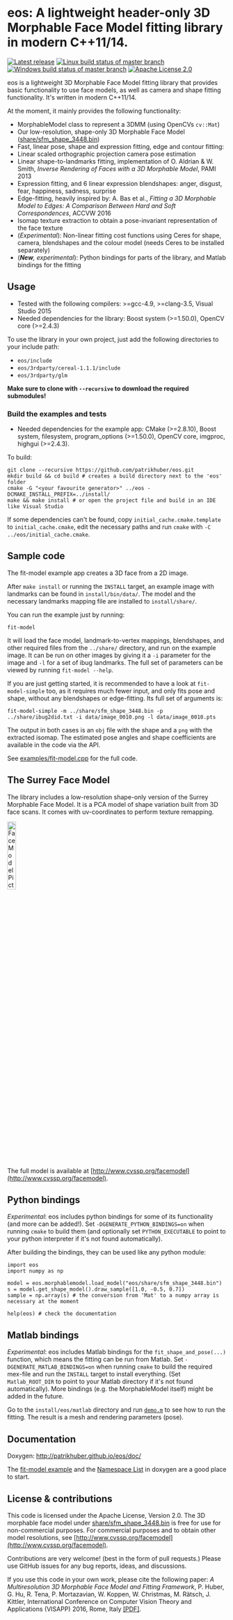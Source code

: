 # eos: A lightweight header-only 3D Morphable Face Model fitting library in modern C++11/14.
[![Latest release](http://img.shields.io/github/release/patrikhuber/eos.svg?style=flat-square)][release]
[![Linux build status of master branch](https://img.shields.io/travis/patrikhuber/eos/master.svg?style=flat-square&label=Linux%3A%20build)][travis]
[![Windows build status of master branch](https://ci.appveyor.com/api/projects/status/gekekpn08cdgqcsk/branch/master?svg=true&passingText=Windows%3A%20build%20passing&failingText=Windows%3A%20build%20failing&pendingText=Windows%3A%20build%20pending)][appveyor]
[![Apache License 2.0](https://img.shields.io/badge/license-Apache%20License%202.0-blue.svg?style=flat-square)][license]

[release]: https://github.com/patrikhuber/eos/releases
[travis]: https://travis-ci.org/patrikhuber/eos
[appveyor]: https://ci.appveyor.com/project/patrikhuber/eos/branch/master
[license]: https://github.com/patrikhuber/eos/blob/master/LICENSE

eos is a lightweight 3D Morphable Face Model fitting library that provides basic functionality to use face models, as well as camera and shape fitting functionality. It's written in modern C++11/14.

At the moment, it mainly provides the following functionality:

* MorphableModel class to represent a 3DMM (using OpenCVs `cv::Mat`)
* Our low-resolution, shape-only 3D Morphable Face Model ([share/sfm_shape_3448.bin](https://github.com/patrikhuber/eos/blob/master/share/sfm_shape_3448.bin))
* Fast, linear pose, shape and expression fitting, edge and contour fitting:
 * Linear scaled orthographic projection camera pose estimation
 * Linear shape-to-landmarks fitting, implementation of O. Aldrian & W. Smith, _Inverse Rendering of Faces with a 3D Morphable Model_, PAMI 2013
 * Expression fitting, and 6 linear expression blendshapes: anger, disgust, fear, happiness, sadness, surprise
 * Edge-fitting, heavily inspired by: A. Bas et al., _Fitting a 3D Morphable Model to Edges: A Comparison Between Hard and Soft Correspondences_, ACCVW 2016
* Isomap texture extraction to obtain a pose-invariant representation of the face texture
* (_Experimental_): Non-linear fitting cost functions using Ceres for shape, camera, blendshapes and the colour model (needs Ceres to be installed separately)
* (_**New**, experimental_): Python bindings for parts of the library, and Matlab bindings for the fitting

## Usage

* Tested with the following compilers: >=gcc-4.9, >=clang-3.5, Visual Studio 2015
* Needed dependencies for the library: Boost system (>=1.50.0), OpenCV core (>=2.4.3)

To use the library in your own project, just add the following directories to your include path:

* `eos/include`
* `eos/3rdparty/cereal-1.1.1/include`
* `eos/3rdparty/glm`

**Make sure to clone with `--recursive` to download the required submodules!**

### Build the examples and tests

* Needed dependencies for the example app: CMake (>=2.8.10), Boost system, filesystem, program_options (>=1.50.0), OpenCV core, imgproc, highgui (>=2.4.3).

To build:

```
git clone --recursive https://github.com/patrikhuber/eos.git
mkdir build && cd build # creates a build directory next to the 'eos' folder
cmake -G "<your favourite generator>" ../eos -DCMAKE_INSTALL_PREFIX=../install/
make && make install # or open the project file and build in an IDE like Visual Studio
```
If some dependencies can't be found, copy `initial_cache.cmake.template` to `initial_cache.cmake`, edit the necessary paths and run `cmake` with `-C ../eos/initial_cache.cmake`.


## Sample code

The fit-model example app creates a 3D face from a 2D image.

After `make install` or running the `INSTALL` target, an example image with landmarks can be found in `install/bin/data/`. The model and the necessary landmarks mapping file are installed to `install/share/`.

You can run the example just by running:

`fit-model`

It will load the face model, landmark-to-vertex mappings, blendshapes, and other required files from the `../share/` directory, and run on the example image. It can be run on other images by giving it a `-i` parameter for the image and `-l` for a set of ibug landmarks. The full set of parameters can be viewed by running `fit-model --help`.

If you are just getting started, it is recommended to have a look at `fit-model-simple` too, as it requires much fewer input, and only fits pose and shape, without any blendshapes or edge-fitting. Its full set of arguments is:

`fit-model-simple -m ../share/sfm_shape_3448.bin -p ../share/ibug2did.txt -i data/image_0010.png -l data/image_0010.pts`

The output in both cases is an `obj` file with the shape and a `png` with the extracted isomap. The estimated pose angles and shape coefficients are available in the code via the API.

See [examples/fit-model.cpp](https://github.com/patrikhuber/eos/blob/master/examples/fit-model.cpp) for the full code.

## The Surrey Face Model

The library includes a low-resolution shape-only version of the Surrey Morphable Face Model. It is a PCA model of shape variation built from 3D face scans. It comes with uv-coordinates to perform texture remapping.

<img src="https://raw.githubusercontent.com/patrikhuber/eos/gh-pages/images/sfm_shape_3448_mesh.png" width=20% alt="Face Model Picture"></img>

The full model is available at [http://www.cvssp.org/facemodel](http://www.cvssp.org/facemodel).

## Python bindings

_Experimental_: eos includes python bindings for some of its functionality (and more can be added!). Set `-DGENERATE_PYTHON_BINDINGS=on` when running `cmake` to build them (and optionally set `PYTHON_EXECUTABLE` to point to your python interpreter if it's not found automatically).

After building the bindings, they can be used like any python module:

```
import eos
import numpy as np

model = eos.morphablemodel.load_model("eos/share/sfm_shape_3448.bin")
s = model.get_shape_model().draw_sample([1.0, -0.5, 0.7])
sample = np.array(s) # the conversion from 'Mat' to a numpy array is necessary at the moment

help(eos) # check the documentation
```

## Matlab bindings

_Experimental_: eos includes Matlab bindings for the `fit_shape_and_pose(...)` function, which means the fitting can be run from Matlab. Set `-DGENERATE_MATLAB_BINDINGS=on` when running `cmake` to build the required mex-file and run the `INSTALL` target to install everything. (Set `Matlab_ROOT_DIR` to point to your Matlab directory if it's not found automatically). More bindings (e.g. the MorphableModel itself) might be added in the future.

Go to the `install/eos/matlab` directory and run [`demo.m`](https://github.com/patrikhuber/eos/blob/master/matlab/demo.m) to see how to run the fitting. The result is a mesh and rendering parameters (pose).

## Documentation

Doxygen: http://patrikhuber.github.io/eos/doc/

The [fit-model example](https://github.com/patrikhuber/eos/blob/master/examples/fit-model.cpp) and the [Namespace List](http://patrikhuber.github.io/eos/doc/namespaces.html) in doxygen are a good place to start.


## License & contributions

This code is licensed under the Apache License, Version 2.0. The 3D morphable face model under [share/sfm_shape_3448.bin](https://github.com/patrikhuber/eos/blob/master/share/sfm_shape_3448.bin) is free for use for non-commercial purposes. For commercial purposes and to obtain other model resolutions, see [http://www.cvssp.org/facemodel](http://www.cvssp.org/facemodel).

Contributions are very welcome! (best in the form of pull requests.) Please use GitHub issues for any bug reports, ideas, and discussions.

If you use this code in your own work, please cite the following paper: _A Multiresolution 3D Morphable Face Model and Fitting Framework_, P. Huber, G. Hu, R. Tena, P. Mortazavian, W. Koppen, W. Christmas, M. Rätsch, J. Kittler, International Conference on Computer Vision Theory and Applications (VISAPP) 2016, Rome, Italy [[PDF]](http://www.patrikhuber.ch/files/3DMM_Framework_VISAPP_2016.pdf).
